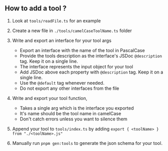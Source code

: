 ## How to add a tool ?

1. Look at `tools/readFile.ts` for an example
2. Create a new file in `./tools/camelCaseToolName.ts` folder
3. Write and export an interface for your tool args
   - Export an interface with the name of the tool in PascalCase
   - Provide the tools description as the interface's JSDoc `@description` tag. Keep it on a single line.
   - The interface represents the input object for your tool
   - Add JSDoc above each property with `@description` tag. Keep it on a single line.
   - Use the `@default` tag whenever needed.
   - Do not export any other interfaces from the file

4. Write and export your tool function,

   - Takes a single arg which is the interface you exported
   - It's name should be the tool name in camelCase
   - Don't catch errors unless you want to silence them

5. Append your tool to `tools/index.ts` by adding `export { <toolName> } from "./<toolName>.js"`
6. Manually run `pnpm gen:tools` to generate the json schema for your tool.
